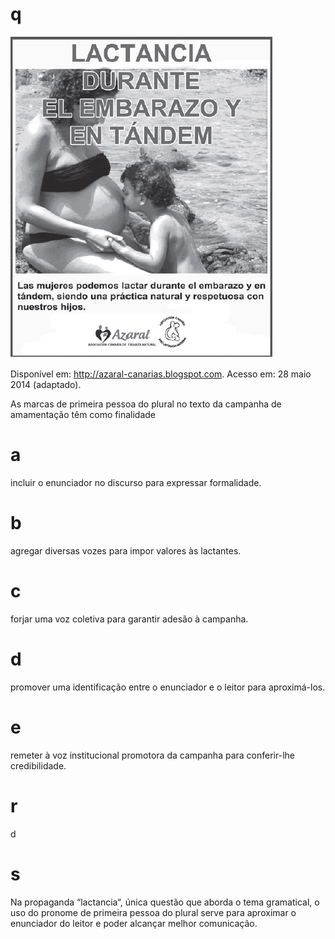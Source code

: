 # q
![](416af491-5131-f4a0-ed56-e727e7041367.png)

Disponível em: http://azaral-canarias.blogspot.com. Acesso em: 28 maio 2014 (adaptado).

As marcas de primeira pessoa do plural no texto da campanha de amamentação têm como finalidade

# a
incluir o enunciador no discurso para expressar formalidade.

# b
agregar diversas vozes para impor valores às lactantes.

# c
forjar uma voz coletiva para garantir adesão à campanha.

# d
promover uma identificação entre o enunciador e o leitor para aproximá-los.

# e
remeter à voz institucional promotora da campanha para conferir-lhe credibilidade.

# r
d

# s
Na propaganda “lactancia“, única questão que aborda o tema gramatical, o uso do pronome de primeira pessoa do plural serve para aproximar o enunciador do leitor e poder alcançar melhor comunicação.

